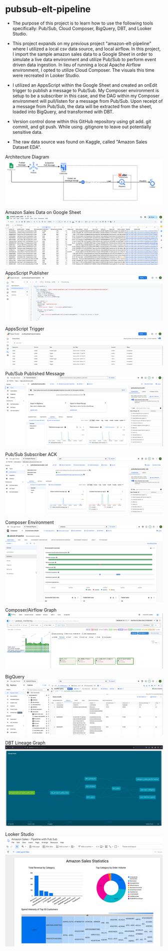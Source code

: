 # pubsub-elt-pipeline

- The purpose of this project is to learn how to use the following tools specifically: Pub/Sub, Cloud Composer, BigQuery, DBT, and Looker Studio. 

- This project expands on my previous project "amazon-elt-pipeline" where I utilized a local csv data source, and local airflow. In this project, I import the sample amazon sales data to a Google Sheet in order to simulate a live data environment and utilize Pub/Sub to perform event driven data ingestion. In lieu of running a local Apache Airflow environment, I opted to utilize Cloud Composer. The visuals this time were recreated in Looker Studio.

- I utilized an AppsScript within the Google Sheet and created an onEdit trigger to publish a message to Pub/Sub. My Composer environment is setup to be a subscriber in this case, and the DAG within my Composer environment will pull/listen for a message from Pub/Sub. Upon receipt of a message from Pub/Sub, the data will be extracted from the sheet, loaded into BigQuery, and transformed with DBT. 

- Version control done within this GitHub repository using git add. git commit, and git push. While using .gitignore to leave out potentially sensitive data. 

- The raw data source was found on Kaggle, called "Amazon Sales Dataset EDA". 

Architecture Diagram
![Architecture Diagram](images_readme/0_architecture_diagram.png)

Amazon Sales Data on Google Sheet
![Google Sheet](images_readme/1_rawdata_googlesheet.png)

AppsScript Publisher
![AppsScript Publisher](images_readme/2_appsscript_pubsub.png)

AppsScript Trigger
![AppsScript Trigger](images_readme/3_appsscript_trigger.png)

Pub/Sub Published Message
![Published Message](images_readme/4_pubsub_pubs.png)

Pub/Sub Subscriber ACK
![Subscriber ACK](images_readme/5_pubsub_subs.png)

Composer Environment
![Composer Environment](images_readme/6_composer_environment.png)

Composer/Airflow Graph
![Airflow Graph](images_readme/7_airflow_graph.png)

BigQuery
![BigQuery](images_readme/8_bigquery.png)

DBT Lineage Graph
![DBT Lineage Graph](images_readme/9_dbt_lineagegraph.png)

Looker Studio
![Looker Studio](images_readme/10_looker.png)
